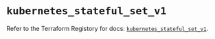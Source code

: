 # `kubernetes_stateful_set_v1`

Refer to the Terraform Registory for docs: [`kubernetes_stateful_set_v1`](https://www.terraform.io/docs/providers/kubernetes/r/stateful_set_v1).
